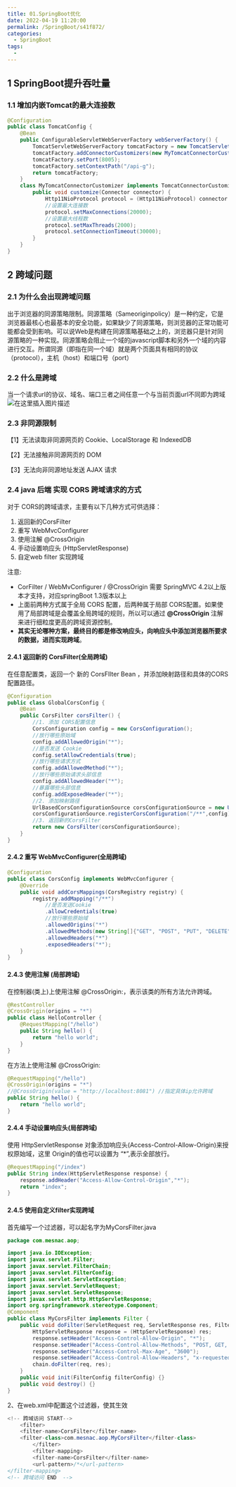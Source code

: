 ```yaml
---
title: 01.SpringBoot优化
date: 2022-04-19 11:20:00
permalink: /SpringBoot/s41f872/
categories: 
  - SpringBoot
tags: 
  - 
---
```


## 1 SpringBoot提升吞吐量

### 1.1 增加内嵌Tomcat的最大连接数

```java
@Configuration
public class TomcatConfig {
    @Bean
    public ConfigurableServletWebServerFactory webServerFactory() {
        TomcatServletWebServerFactory tomcatFactory = new TomcatServletWebServerFactory();
        tomcatFactory.addConnectorCustomizers(new MyTomcatConnectorCustomizer());
        tomcatFactory.setPort(8005);
        tomcatFactory.setContextPath("/api-g");
        return tomcatFactory;
    }
    class MyTomcatConnectorCustomizer implements TomcatConnectorCustomizer {
        public void customize(Connector connector) {
            Http11NioProtocol protocol = (Http11NioProtocol) connector.getProtocolHandler();
            //设置最大连接数               
            protocol.setMaxConnections(20000);
            //设置最大线程数               
            protocol.setMaxThreads(2000);
            protocol.setConnectionTimeout(30000);
        }
    }
}
```

## 2 跨域问题

### 2.1 为什么会出现跨域问题

出于浏览器的同源策略限制。同源策略（Sameoriginpolicy）是一种约定，它是浏览器最核心也最基本的安全功能，如果缺少了同源策略，则浏览器的正常功能可能都会受到影响。可以说Web是构建在同源策略基础之上的，浏览器只是针对同源策略的一种实现。同源策略会阻止一个域的javascript脚本和另外一个域的内容进行交互。所谓同源（即指在同一个域）就是两个页面具有相同的协议（protocol），主机（host）和端口号（port）

### 2.2 什么是跨域

当一个请求url的协议、域名、端口三者之间任意一个与当前页面url不同即为跨域
 ![在这里插入图片描述](https://img-blog.csdnimg.cn/20210103163819164.png?x-oss-process=image/watermark,type_ZmFuZ3poZW5naGVpdGk,shadow_10,text_aHR0cHM6Ly9ibG9nLmNzZG4ubmV0L3dldGVyX2Ryb3A=,size_16,color_FFFFFF,t_70)

### 2.3 非同源限制

【1】无法读取非同源网页的 Cookie、LocalStorage 和 IndexedDB

【2】无法接触非同源网页的 DOM

【3】无法向非同源地址发送 AJAX 请求

### 2.4 java 后端 实现 CORS 跨域请求的方式

对于 CORS的跨域请求，主要有以下几种方式可供选择：

1. 返回新的CorsFilter
2. 重写 WebMvcConfigurer
3. 使用注解 @CrossOrigin
4. 手动设置响应头 (HttpServletResponse)
5. 自定web filter 实现跨域

注意:

- CorFilter / WebMvConfigurer / @CrossOrigin 需要 SpringMVC 4.2以上版本才支持，对应springBoot 1.3版本以上
- 上面前两种方式属于全局 CORS 配置，后两种属于局部 CORS配置。如果使用了局部跨域是会覆盖全局跨域的规则，所以可以通过 **@CrossOrigin** 注解来进行细粒度更高的跨域资源控制。
- **其实无论哪种方案，最终目的都是修改响应头，向响应头中添加浏览器所要求的数据，进而实现跨域**。

#### 2.4.1 返回新的 CorsFilter(全局跨域)

在任意配置类，返回一个 新的 CorsFIlter Bean ，并添加映射路径和具体的CORS配置路径。

```java
@Configuration
public class GlobalCorsConfig {
    @Bean
    public CorsFilter corsFilter() {
        //1. 添加 CORS配置信息
        CorsConfiguration config = new CorsConfiguration();
        //放行哪些原始域
        config.addAllowedOrigin("*");
        //是否发送 Cookie
        config.setAllowCredentials(true);
        //放行哪些请求方式
        config.addAllowedMethod("*");
        //放行哪些原始请求头部信息
        config.addAllowedHeader("*");
        //暴露哪些头部信息
        config.addExposedHeader("*");
        //2. 添加映射路径
        UrlBasedCorsConfigurationSource corsConfigurationSource = new UrlBasedCorsConfigurationSource();
        corsConfigurationSource.registerCorsConfiguration("/**",config);
        //3. 返回新的CorsFilter
        return new CorsFilter(corsConfigurationSource);
    }
}
```

#### 2.4.2 重写 WebMvcConfigurer(全局跨域)

```java
@Configuration
public class CorsConfig implements WebMvcConfigurer {
    @Override
    public void addCorsMappings(CorsRegistry registry) {
        registry.addMapping("/**")
            //是否发送Cookie
            .allowCredentials(true)
            //放行哪些原始域
            .allowedOrigins("*")
            .allowedMethods(new String[]{"GET", "POST", "PUT", "DELETE"})
            .allowedHeaders("*")
            .exposedHeaders("*");
    }
}
```

#### 2.4.3 使用注解 (局部跨域)

在控制器(类上)上使用注解 @CrossOrigin:，表示该类的所有方法允许跨域。

```java
@RestController
@CrossOrigin(origins = "*")
public class HelloController {
    @RequestMapping("/hello")
    public String hello() {
        return "hello world";
    }
}
```

在方法上使用注解 @CrossOrigin:

```java
@RequestMapping("/hello")
@CrossOrigin(origins = "*")
//@CrossOrigin(value = "http://localhost:8081") //指定具体ip允许跨域
public String hello() {
    return "hello world";
}
```

#### 2.4.4 手动设置响应头(局部跨域)

使用 HttpServletResponse 对象添加响应头(Access-Control-Allow-Origin)来授权原始域，这里 Origin的值也可以设置为 “*”,表示全部放行。

```java
@RequestMapping("/index")
public String index(HttpServletResponse response) {
    response.addHeader("Access-Allow-Control-Origin","*");
    return "index";
}
```

#### 2.4.5 使用自定义filter实现跨域

首先编写一个过滤器，可以起名字为MyCorsFilter.java

```java
package com.mesnac.aop;

import java.io.IOException;
import javax.servlet.Filter;
import javax.servlet.FilterChain;
import javax.servlet.FilterConfig;
import javax.servlet.ServletException;
import javax.servlet.ServletRequest;
import javax.servlet.ServletResponse;
import javax.servlet.http.HttpServletResponse;
import org.springframework.stereotype.Component;
@Component
public class MyCorsFilter implements Filter {
    public void doFilter(ServletRequest req, ServletResponse res, FilterChain chain) throws IOException, ServletException {
        HttpServletResponse response = (HttpServletResponse) res;
        response.setHeader("Access-Control-Allow-Origin", "*");
        response.setHeader("Access-Control-Allow-Methods", "POST, GET, OPTIONS, DELETE");
        response.setHeader("Access-Control-Max-Age", "3600");
        response.setHeader("Access-Control-Allow-Headers", "x-requested-with,content-type");
        chain.doFilter(req, res);
    }
    public void init(FilterConfig filterConfig) {}
    public void destroy() {}
}
```

2、在web.xml中配置这个过滤器，使其生效

```java
<!-- 跨域访问 START-->
    <filter>
    <filter-name>CorsFilter</filter-name>
    <filter-class>com.mesnac.aop.MyCorsFilter</filter-class>
        </filter>
        <filter-mapping>
        <filter-name>CorsFilter</filter-name>
        <url-pattern>/*</url-pattern>
</filter-mapping>
<!-- 跨域访问 END  -->
```
